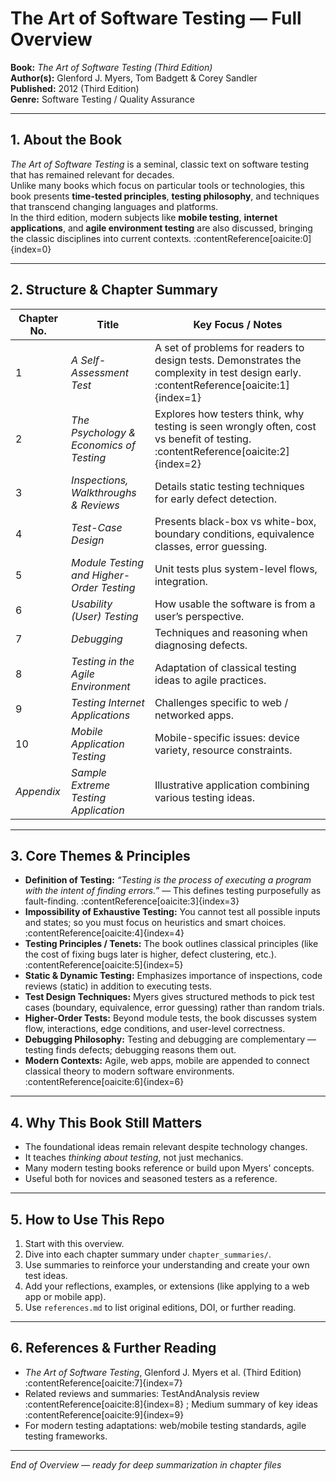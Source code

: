 # The Art of Software Testing — Full Overview

**Book:** *The Art of Software Testing (Third Edition)*  
**Author(s):** Glenford J. Myers, Tom Badgett & Corey Sandler  
**Published:** 2012 (Third Edition)  
**Genre:** Software Testing / Quality Assurance  

---

## 1. About the Book

*The Art of Software Testing* is a seminal, classic text on software testing that has remained relevant for decades.  
Unlike many books which focus on particular tools or technologies, this book presents **time-tested principles**, **testing philosophy**, and techniques that transcend changing languages and platforms.  
In the third edition, modern subjects like **mobile testing**, **internet applications**, and **agile environment testing** are also discussed, bringing the classic disciplines into current contexts. :contentReference[oaicite:0]{index=0}

---

## 2. Structure & Chapter Summary

| Chapter No. | Title | Key Focus / Notes |
|--------------|-----------------------------|---------------------|
| 1 | *A Self-Assessment Test* | A set of problems for readers to design tests. Demonstrates the complexity in test design early. :contentReference[oaicite:1]{index=1} |
| 2 | *The Psychology & Economics of Testing* | Explores how testers think, why testing is seen wrongly often, cost vs benefit of testing. :contentReference[oaicite:2]{index=2} |
| 3 | *Inspections, Walkthroughs & Reviews* | Details static testing techniques for early defect detection. |
| 4 | *Test-Case Design* | Presents black-box vs white-box, boundary conditions, equivalence classes, error guessing. |
| 5 | *Module Testing and Higher-Order Testing* | Unit tests plus system-level flows, integration. |
| 6 | *Usability (User) Testing* | How usable the software is from a user’s perspective. |
| 7 | *Debugging* | Techniques and reasoning when diagnosing defects. |
| 8 | *Testing in the Agile Environment* | Adaptation of classical testing ideas to agile practices. |
| 9 | *Testing Internet Applications* | Challenges specific to web / networked apps. |
| 10 | *Mobile Application Testing* | Mobile-specific issues: device variety, resource constraints. |
| *Appendix* | *Sample Extreme Testing Application* | Illustrative application combining various testing ideas. |

---

## 3. Core Themes & Principles

- **Definition of Testing:** *“Testing is the process of executing a program with the intent of finding errors.”* — This defines testing purposefully as fault-finding. :contentReference[oaicite:3]{index=3}  
- **Impossibility of Exhaustive Testing:** You cannot test all possible inputs and states; so you must focus on heuristics and smart choices. :contentReference[oaicite:4]{index=4}  
- **Testing Principles / Tenets:** The book outlines classical principles (like the cost of fixing bugs later is higher, defect clustering, etc.). :contentReference[oaicite:5]{index=5}  
- **Static & Dynamic Testing:** Emphasizes importance of inspections, code reviews (static) in addition to executing tests.  
- **Test Design Techniques:** Myers gives structured methods to pick test cases (boundary, equivalence, error guessing) rather than random trials.  
- **Higher-Order Tests:** Beyond module tests, the book discusses system flow, interactions, edge conditions, and user-level correctness.  
- **Debugging Philosophy:** Testing and debugging are complementary — testing finds defects; debugging reasons them out.  
- **Modern Contexts:** Agile, web apps, mobile are appended to connect classical theory to modern software environments. :contentReference[oaicite:6]{index=6}  

---

## 4. Why This Book Still Matters

- The foundational ideas remain relevant despite technology changes.  
- It teaches *thinking about testing*, not just mechanics.  
- Many modern testing books reference or build upon Myers' concepts.  
- Useful both for novices and seasoned testers as a reference.  

---

## 5. How to Use This Repo

1. Start with this overview.  
2. Dive into each chapter summary under `chapter_summaries/`.  
3. Use summaries to reinforce your understanding and create your own test ideas.  
4. Add your reflections, examples, or extensions (like applying to a web app or mobile app).  
5. Use `references.md` to list original editions, DOI, or further reading.

---

## 6. References & Further Reading

- *The Art of Software Testing*, Glenford J. Myers et al. (Third Edition) :contentReference[oaicite:7]{index=7}  
- Related reviews and summaries: TestAndAnalysis review :contentReference[oaicite:8]{index=8} ; Medium summary of key ideas :contentReference[oaicite:9]{index=9}  
- For modern testing adaptations: web/mobile testing standards, agile testing frameworks.

---

*End of Overview — ready for deep summarization in chapter files*

